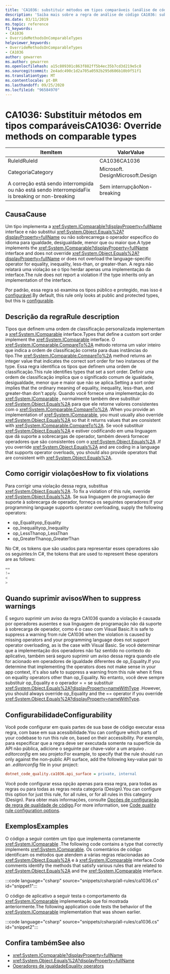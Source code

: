 ```yaml
---
title: 'CA1036: substituir métodos em tipos comparáveis (análise de código)'
description: 'Saiba mais sobre a regra de análise de código CA1036: substituir métodos em tipos comparáveis'
ms.date: 03/11/2019
ms.topic: reference
f1_keywords:
- CA1036
- OverrideMethodsOnComparableTypes
helpviewer_keywords:
- OverrideMethodsOnComparableTypes
- CA1036
author: gewarren
ms.author: gewarren
ms.openlocfilehash: a15c809301c863f882ff5b4ec35b7cd3d219e5c8
ms.sourcegitcommit: 2e4adc490c1d2a705a0592b295d606b10b9f51f1
ms.translationtype: MT
ms.contentlocale: pt-BR
ms.lasthandoff: 09/25/2020
ms.locfileid: "96584970"
---
```

# <a name="ca1036-override-methods-on-comparable-types"></a><span data-ttu-id="70fba-103">CA1036: Substituir métodos em tipos comparáveis</span><span class="sxs-lookup"><span data-stu-id="70fba-103">CA1036: Override methods on comparable types</span></span>

| <span data-ttu-id="70fba-104">Item</span><span class="sxs-lookup"><span data-stu-id="70fba-104">Item</span></span>                                     | <span data-ttu-id="70fba-105">Valor</span><span class="sxs-lookup"><span data-stu-id="70fba-105">Value</span></span>            |
|------------------------------------------|------------------|
| <span data-ttu-id="70fba-106">RuleId</span><span class="sxs-lookup"><span data-stu-id="70fba-106">RuleId</span></span>                                   | <span data-ttu-id="70fba-107">CA1036</span><span class="sxs-lookup"><span data-stu-id="70fba-107">CA1036</span></span>           |
| <span data-ttu-id="70fba-108">Categoria</span><span class="sxs-lookup"><span data-stu-id="70fba-108">Category</span></span>                                 | <span data-ttu-id="70fba-109">Microsoft. Design</span><span class="sxs-lookup"><span data-stu-id="70fba-109">Microsoft.Design</span></span> |
| <span data-ttu-id="70fba-110">A correção está sendo interrompida ou não está sendo interrompida</span><span class="sxs-lookup"><span data-stu-id="70fba-110">Fix is breaking or non-breaking</span></span> | <span data-ttu-id="70fba-111">Sem interrupção</span><span class="sxs-lookup"><span data-stu-id="70fba-111">Non-breaking</span></span>     |

## <a name="cause"></a><span data-ttu-id="70fba-112">Causa</span><span class="sxs-lookup"><span data-stu-id="70fba-112">Cause</span></span>

<span data-ttu-id="70fba-113">Um tipo implementa a <xref:System.IComparable?displayProperty=fullName> interface e não substitui <xref:System.Object.Equals%2A?displayProperty=fullName> ou não sobrecarrega o operador específico do idioma para igualdade, desigualdade, menor que ou maior que.</span><span class="sxs-lookup"><span data-stu-id="70fba-113">A type implements the <xref:System.IComparable?displayProperty=fullName> interface and does not override <xref:System.Object.Equals%2A?displayProperty=fullName> or does not overload the language-specific operator for equality, inequality, less-than, or greater-than.</span></span> <span data-ttu-id="70fba-114">A regra não relatará uma violação se o tipo herdar apenas uma implementação da interface.</span><span class="sxs-lookup"><span data-stu-id="70fba-114">The rule does not report a violation if the type inherits only an implementation of the interface.</span></span>

<span data-ttu-id="70fba-115">Por padrão, essa regra só examina os tipos público e protegido, mas isso é [configurável](#configurability).</span><span class="sxs-lookup"><span data-stu-id="70fba-115">By default, this rule only looks at public and protected types, but this is [configurable](#configurability).</span></span>

## <a name="rule-description"></a><span data-ttu-id="70fba-116">Descrição da regra</span><span class="sxs-lookup"><span data-stu-id="70fba-116">Rule description</span></span>

<span data-ttu-id="70fba-117">Tipos que definem uma ordem de classificação personalizada implementam a <xref:System.IComparable> interface.</span><span class="sxs-lookup"><span data-stu-id="70fba-117">Types that define a custom sort order implement the <xref:System.IComparable> interface.</span></span> <span data-ttu-id="70fba-118">O <xref:System.IComparable.CompareTo%2A> método retorna um valor inteiro que indica a ordem de classificação correta para duas instâncias do tipo.</span><span class="sxs-lookup"><span data-stu-id="70fba-118">The <xref:System.IComparable.CompareTo%2A> method returns an integer value that indicates the correct sort order for two instances of the type.</span></span> <span data-ttu-id="70fba-119">Essa regra identifica os tipos que definem uma ordem de classificação.</span><span class="sxs-lookup"><span data-stu-id="70fba-119">This rule identifies types that set a sort order.</span></span> <span data-ttu-id="70fba-120">Definir uma ordem de classificação implica que o significado comum de igualdade, desigualdade, menor que e maior que não se aplica.</span><span class="sxs-lookup"><span data-stu-id="70fba-120">Setting a sort order implies that the ordinary meaning of equality, inequality, less-than, and greater-than don't apply.</span></span> <span data-ttu-id="70fba-121">Quando você fornece uma implementação do <xref:System.IComparable> , normalmente também deve substituir <xref:System.Object.Equals%2A> para que ele retorne valores consistentes com o <xref:System.IComparable.CompareTo%2A> .</span><span class="sxs-lookup"><span data-stu-id="70fba-121">When you provide an implementation of <xref:System.IComparable>, you must usually also override <xref:System.Object.Equals%2A> so that it returns values that are consistent with <xref:System.IComparable.CompareTo%2A>.</span></span> <span data-ttu-id="70fba-122">Se você substituir <xref:System.Object.Equals%2A> e estiver codificando em uma linguagem que dá suporte a sobrecargas de operador, também deverá fornecer operadores que são consistentes com o <xref:System.Object.Equals%2A> .</span><span class="sxs-lookup"><span data-stu-id="70fba-122">If you override <xref:System.Object.Equals%2A> and are coding in a language that supports operator overloads, you should also provide operators that are consistent with <xref:System.Object.Equals%2A>.</span></span>

## <a name="how-to-fix-violations"></a><span data-ttu-id="70fba-123">Como corrigir violações</span><span class="sxs-lookup"><span data-stu-id="70fba-123">How to fix violations</span></span>

<span data-ttu-id="70fba-124">Para corrigir uma violação dessa regra, substitua <xref:System.Object.Equals%2A> .</span><span class="sxs-lookup"><span data-stu-id="70fba-124">To fix a violation of this rule, override <xref:System.Object.Equals%2A>.</span></span> <span data-ttu-id="70fba-125">Se sua linguagem de programação der suporte à sobrecarga de operador, forneça os seguintes operadores:</span><span class="sxs-lookup"><span data-stu-id="70fba-125">If your programming language supports operator overloading, supply the following operators:</span></span>

- <span data-ttu-id="70fba-126">op_Equality</span><span class="sxs-lookup"><span data-stu-id="70fba-126">op_Equality</span></span>
- <span data-ttu-id="70fba-127">op_Inequality</span><span class="sxs-lookup"><span data-stu-id="70fba-127">op_Inequality</span></span>
- <span data-ttu-id="70fba-128">op_LessThan</span><span class="sxs-lookup"><span data-stu-id="70fba-128">op_LessThan</span></span>
- <span data-ttu-id="70fba-129">op_GreaterThan</span><span class="sxs-lookup"><span data-stu-id="70fba-129">op_GreaterThan</span></span>

<span data-ttu-id="70fba-130">No C#, os tokens que são usados para representar esses operadores são os seguintes:</span><span class="sxs-lookup"><span data-stu-id="70fba-130">In C#, the tokens that are used to represent these operators are as follows:</span></span>

```csharp
==
!=
<
>
```

## <a name="when-to-suppress-warnings"></a><span data-ttu-id="70fba-131">Quando suprimir avisos</span><span class="sxs-lookup"><span data-stu-id="70fba-131">When to suppress warnings</span></span>

<span data-ttu-id="70fba-132">É seguro suprimir um aviso da regra CA1036 quando a violação é causada por operadores ausentes e sua linguagem de programação não dá suporte à sobrecarga de operador, como é o caso com Visual Basic.</span><span class="sxs-lookup"><span data-stu-id="70fba-132">It is safe to suppress a warning from rule CA1036 when the violation is caused by missing operators and your programming language does not support operator overloading, as is the case with Visual Basic.</span></span> <span data-ttu-id="70fba-133">Se você determinar que a implementação dos operadores não faz sentido no contexto do aplicativo, também será seguro suprimir um aviso dessa regra quando ele for acionado em operadores de igualdade diferentes de op_Equality.</span><span class="sxs-lookup"><span data-stu-id="70fba-133">If you determine that implementing the operators does not make sense in your app context, it's also safe to suppress a warning from this rule when it fires on equality operators other than op_Equality.</span></span> <span data-ttu-id="70fba-134">No entanto, você deve sempre substituir op_Equality e o operador = = se substituir <xref:System.Object.Equals%2A?displayProperty=nameWithType> .</span><span class="sxs-lookup"><span data-stu-id="70fba-134">However, you should always override op_Equality and the == operator if you override <xref:System.Object.Equals%2A?displayProperty=nameWithType>.</span></span>

## <a name="configurability"></a><span data-ttu-id="70fba-135">Configurabilidade</span><span class="sxs-lookup"><span data-stu-id="70fba-135">Configurability</span></span>

<span data-ttu-id="70fba-136">Você pode configurar em quais partes de sua base de código executar essa regra, com base em sua acessibilidade.</span><span class="sxs-lookup"><span data-stu-id="70fba-136">You can configure which parts of your codebase to run this rule on, based on their accessibility.</span></span> <span data-ttu-id="70fba-137">Por exemplo, para especificar que a regra deve ser executada somente na superfície da API não pública, adicione o seguinte par chave-valor a um arquivo *. editorconfig* em seu projeto:</span><span class="sxs-lookup"><span data-stu-id="70fba-137">For example, to specify that the rule should run only against the non-public API surface, add the following key-value pair to an *.editorconfig* file in your project:</span></span>

```ini
dotnet_code_quality.ca1036.api_surface = private, internal
```

<span data-ttu-id="70fba-138">Você pode configurar essa opção apenas para essa regra, para todas as regras ou para todas as regras nesta categoria (Design).</span><span class="sxs-lookup"><span data-stu-id="70fba-138">You can configure this option for just this rule, for all rules, or for all rules in this category (Design).</span></span> <span data-ttu-id="70fba-139">Para obter mais informações, consulte [Opções de configuração de regra de qualidade de código](../code-quality-rule-options.md).</span><span class="sxs-lookup"><span data-stu-id="70fba-139">For more information, see [Code quality rule configuration options](../code-quality-rule-options.md).</span></span>

## <a name="examples"></a><span data-ttu-id="70fba-140">Exemplos</span><span class="sxs-lookup"><span data-stu-id="70fba-140">Examples</span></span>

<span data-ttu-id="70fba-141">O código a seguir contém um tipo que implementa corretamente <xref:System.IComparable> .</span><span class="sxs-lookup"><span data-stu-id="70fba-141">The following code contains a type that correctly implements <xref:System.IComparable>.</span></span> <span data-ttu-id="70fba-142">Os comentários de código identificam os métodos que atendem a várias regras relacionadas ao <xref:System.Object.Equals%2A> e à <xref:System.IComparable> interface.</span><span class="sxs-lookup"><span data-stu-id="70fba-142">Code comments identify the methods that satisfy various rules that are related to <xref:System.Object.Equals%2A> and the <xref:System.IComparable> interface.</span></span>

:::code language="csharp" source="snippets/csharp/all-rules/ca1036.cs" id="snippet1":::

<span data-ttu-id="70fba-143">O código de aplicativo a seguir testa o comportamento da <xref:System.IComparable> implementação que foi mostrada anteriormente.</span><span class="sxs-lookup"><span data-stu-id="70fba-143">The following application code tests the behavior of the <xref:System.IComparable> implementation that was shown earlier.</span></span>

:::code language="csharp" source="snippets/csharp/all-rules/ca1036.cs" id="snippet2":::

## <a name="see-also"></a><span data-ttu-id="70fba-144">Confira também</span><span class="sxs-lookup"><span data-stu-id="70fba-144">See also</span></span>

- <xref:System.IComparable?displayProperty=fullName>
- <xref:System.Object.Equals%2A?displayProperty=fullName>
- [<span data-ttu-id="70fba-145">Operadores de igualdade</span><span class="sxs-lookup"><span data-stu-id="70fba-145">Equality operators</span></span>](../../../standard/design-guidelines/equality-operators.md)
